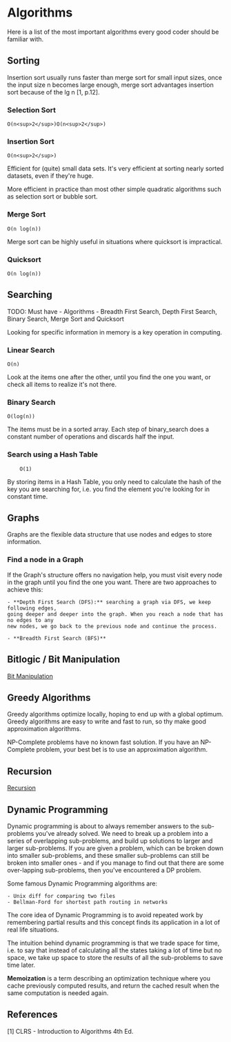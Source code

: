 # Algorithms

Here is a list of the most important algorithms every good coder should be familiar with.


## Sorting

Insertion sort usually runs faster than merge sort for small input sizes, once the input size
n becomes large enough, merge sort advantages insertion sort because of the lg n [1, p.12].

<!-- TODO: Must have - Algorithms - Sorting: know how to sort. Don't do bubble-sort. You should
know the details of at least one nlog(n) sorting algorithm, preferably two (say, quicksort
and merge sort).

Sorting: know how to sort. Don't do bubble-sort. You should know the details of at least one n*log(n) sorting algorithm, preferably two (say, quicksort and merge sort). Merge sort can be highly useful in situations where quicksort is impractical, so take a look at it. - https://github.com/roemvaar/algos-and-ds/tree/master/algos/sort -->

### Selection Sort

```
O(n<sup>2</sup>)O(n<sup>2</sup>)
```

### Insertion Sort

```
O(n<sup>2</sup>)
```

Efficient for (quite) small data sets. It's very efficient at sorting nearly sorted
datasets, even if they're huge.

More efficient in practice than most other simple quadratic algorithms such as selection
sort or bubble sort.

### Merge Sort

```
O(n log(n))
```
Merge sort can be highly useful in situations where quicksort is impractical.

### Quicksort

```
O(n log(n))
````


## Searching

TODO: Must have - Algorithms - Breadth First Search, Depth First Search, Binary Search,
Merge Sort and Quicksort

Looking for specific information in memory is a key operation in computing.

### Linear Search

```
O(n)
```

Look at the items one after the other, until you find the one you want, or check all
items to realize it's not there.

### Binary Search

```
O(log(n))
```

The items must be in a sorted array. Each step of binary_search does a constant number
of operations and discards half the input.

### Search using a Hash Table

```
    O(1)
```

By storing items in a Hash Table, you only need to calculate the hash of the key you are
searching for, i.e. you find the element you're looking for in constant time.


## Graphs

Graphs are the flexible data structure that use nodes and edges to store information.

### Find a node in a Graph

If the Graph's structure offers no navigation help, you must visit every node in the graph
until you find the one you want. There are two approaches to achieve this:

    - **Depth First Search (DFS):** searching a graph via DFS, we keep following edges,
    going deeper and deeper into the graph. When you reach a node that has no edges to any
    new nodes, we go back to the previous node and continue the process.

    - **Breadth First Search (BFS)**


## Bitlogic / Bit Manipulation

[Bit Manipulation](./computer_systems/bit_manipulation.md)


## Greedy Algorithms

Greedy algorithms optimize locally, hoping to end up with a global optimum. Greedy algorithms are easy to write and fast to run, so
thy make good approximation algorithms.

NP-Complete problems have no known fast solution. If you have an NP-Complete problem, your best bet is to use an approximation algorithm.


## Recursion

[Recursion](./computer_systems/recursion.md)

## Dynamic Programming

Dynamic programming is about to always remember answers to the sub-problems you've already solved. We need to break up a problem
into a series of overlapping sub-problems, and build up solutions to larger and larger sub-problems. If you are given a problem,
which can be broken down into smaller sub-problems, and these smaller sub-problems can still be broken into smaller ones - and if
you manage to find out that there are some over-lapping sub-problems, then you've encountered a DP problem.

Some famous Dynamic Programming algorithms are:
    
    - Unix diff for comparing two files
    - Bellman-Ford for shortest path routing in networks

The core idea of Dynamic Programming is to avoid repeated work by remembering partial results and this concept finds its
application in a lot of real life situations.

The intuition behind dynamic programming is that we trade space for time, i.e. to say that instead of calculating all the
states taking a lot of time but no space, we take up space to store the results of all the sub-problems to save time later.

**Memoization** is a term describing an optimization technique where you cache previously computed results, and return the
cached result when the same computation is needed again.

## References

[1] CLRS - Introduction to Algorithms 4th Ed.
